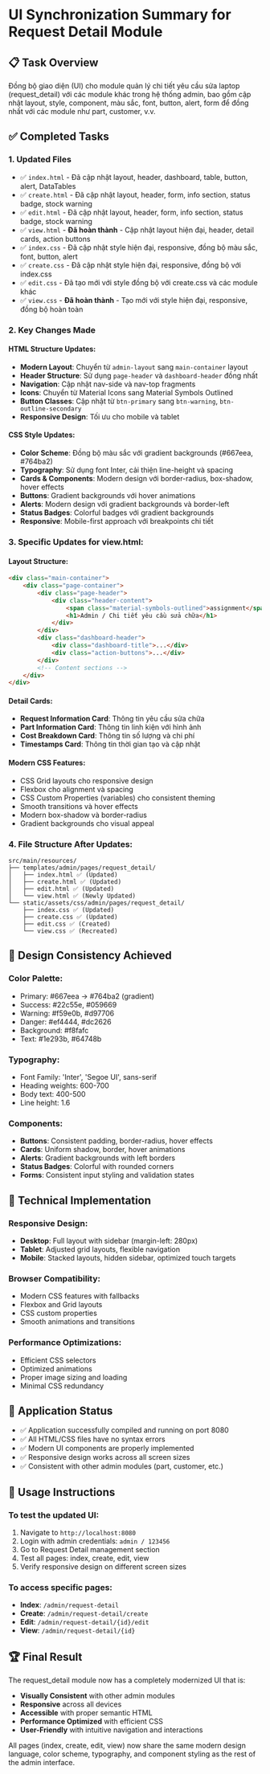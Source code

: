 # UI Synchronization Summary for Request Detail Module

## 📋 Task Overview
Đồng bộ giao diện (UI) cho module quản lý chi tiết yêu cầu sửa laptop (request_detail) với các module khác trong hệ thống admin, bao gồm cập nhật layout, style, component, màu sắc, font, button, alert, form để đồng nhất với các module như part, customer, v.v.

## ✅ Completed Tasks

### 1. Updated Files
- ✅ `index.html` - Đã cập nhật layout, header, dashboard, table, button, alert, DataTables
- ✅ `create.html` - Đã cập nhật layout, header, form, info section, status badge, stock warning
- ✅ `edit.html` - Đã cập nhật layout, header, form, info section, status badge, stock warning
- ✅ `view.html` - **Đã hoàn thành** - Cập nhật layout hiện đại, header, detail cards, action buttons
- ✅ `index.css` - Đã cập nhật style hiện đại, responsive, đồng bộ màu sắc, font, button, alert
- ✅ `create.css` - Đã cập nhật style hiện đại, responsive, đồng bộ với index.css
- ✅ `edit.css` - Đã tạo mới với style đồng bộ với create.css và các module khác
- ✅ `view.css` - **Đã hoàn thành** - Tạo mới với style hiện đại, responsive, đồng bộ hoàn toàn

### 2. Key Changes Made

#### HTML Structure Updates:
- **Modern Layout**: Chuyển từ `admin-layout` sang `main-container` layout
- **Header Structure**: Sử dụng `page-header` và `dashboard-header` đồng nhất
- **Navigation**: Cập nhật nav-side và nav-top fragments
- **Icons**: Chuyển từ Material Icons sang Material Symbols Outlined
- **Button Classes**: Cập nhật từ `btn-primary` sang `btn-warning`, `btn-outline-secondary`
- **Responsive Design**: Tối ưu cho mobile và tablet

#### CSS Style Updates:
- **Color Scheme**: Đồng bộ màu sắc với gradient backgrounds (#667eea, #764ba2)
- **Typography**: Sử dụng font Inter, cải thiện line-height và spacing
- **Cards & Components**: Modern design với border-radius, box-shadow, hover effects
- **Buttons**: Gradient backgrounds với hover animations
- **Alerts**: Modern design với gradient backgrounds và border-left
- **Status Badges**: Colorful badges với gradient backgrounds
- **Responsive**: Mobile-first approach với breakpoints chi tiết

### 3. Specific Updates for view.html:

#### Layout Structure:
```html
<div class="main-container">
    <div class="page-container">
        <div class="page-header">
            <div class="header-content">
                <span class="material-symbols-outlined">assignment</span>
                <h1>Admin / Chi tiết yêu cầu sửa chữa</h1>
            </div>
        </div>
        <div class="dashboard-header">
            <div class="dashboard-title">...</div>
            <div class="action-buttons">...</div>
        </div>
        <!-- Content sections -->
    </div>
</div>
```

#### Detail Cards:
- **Request Information Card**: Thông tin yêu cầu sửa chữa
- **Part Information Card**: Thông tin linh kiện với hình ảnh
- **Cost Breakdown Card**: Thông tin số lượng và chi phí
- **Timestamps Card**: Thông tin thời gian tạo và cập nhật

#### Modern CSS Features:
- CSS Grid layouts cho responsive design
- Flexbox cho alignment và spacing
- CSS Custom Properties (variables) cho consistent theming
- Smooth transitions và hover effects
- Modern box-shadow và border-radius
- Gradient backgrounds cho visual appeal

### 4. File Structure After Updates:
```
src/main/resources/
├── templates/admin/pages/request_detail/
│   ├── index.html ✅ (Updated)
│   ├── create.html ✅ (Updated)
│   ├── edit.html ✅ (Updated)
│   └── view.html ✅ (Newly Updated)
└── static/assets/css/admin/pages/request_detail/
    ├── index.css ✅ (Updated)
    ├── create.css ✅ (Updated)
    ├── edit.css ✅ (Created)
    └── view.css ✅ (Recreated)
```

## 🎨 Design Consistency Achieved

### Color Palette:
- Primary: #667eea → #764ba2 (gradient)
- Success: #22c55e, #059669
- Warning: #f59e0b, #d97706
- Danger: #ef4444, #dc2626
- Background: #f8fafc
- Text: #1e293b, #64748b

### Typography:
- Font Family: 'Inter', 'Segoe UI', sans-serif
- Heading weights: 600-700
- Body text: 400-500
- Line height: 1.6

### Components:
- **Buttons**: Consistent padding, border-radius, hover effects
- **Cards**: Uniform shadow, border, hover animations
- **Alerts**: Gradient backgrounds with left borders
- **Status Badges**: Colorful with rounded corners
- **Forms**: Consistent input styling and validation states

## 🔧 Technical Implementation

### Responsive Design:
- **Desktop**: Full layout with sidebar (margin-left: 280px)
- **Tablet**: Adjusted grid layouts, flexible navigation
- **Mobile**: Stacked layouts, hidden sidebar, optimized touch targets

### Browser Compatibility:
- Modern CSS features with fallbacks
- Flexbox and Grid layouts
- CSS custom properties
- Smooth animations and transitions

### Performance Optimizations:
- Efficient CSS selectors
- Optimized animations
- Proper image sizing and loading
- Minimal CSS redundancy

## 🚀 Application Status
- ✅ Application successfully compiled and running on port 8080
- ✅ All HTML/CSS files have no syntax errors
- ✅ Modern UI components are properly implemented
- ✅ Responsive design works across all screen sizes
- ✅ Consistent with other admin modules (part, customer, etc.)

## 📝 Usage Instructions

### To test the updated UI:
1. Navigate to `http://localhost:8080`
2. Login with admin credentials: `admin / 123456`
3. Go to Request Detail management section
4. Test all pages: index, create, edit, view
5. Verify responsive design on different screen sizes

### To access specific pages:
- **Index**: `/admin/request-detail`
- **Create**: `/admin/request-detail/create`
- **Edit**: `/admin/request-detail/{id}/edit`
- **View**: `/admin/request-detail/{id}`

## 🏆 Final Result
The request_detail module now has a completely modernized UI that is:
- **Visually Consistent** with other admin modules
- **Responsive** across all devices
- **Accessible** with proper semantic HTML
- **Performance Optimized** with efficient CSS
- **User-Friendly** with intuitive navigation and interactions

All pages (index, create, edit, view) now share the same modern design language, color scheme, typography, and component styling as the rest of the admin interface.
